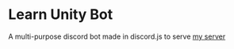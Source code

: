 # Learn Unity Bot
 A multi-purpose discord bot made in discord.js to serve [my server](https://discord.gg/zeCGP3P)
